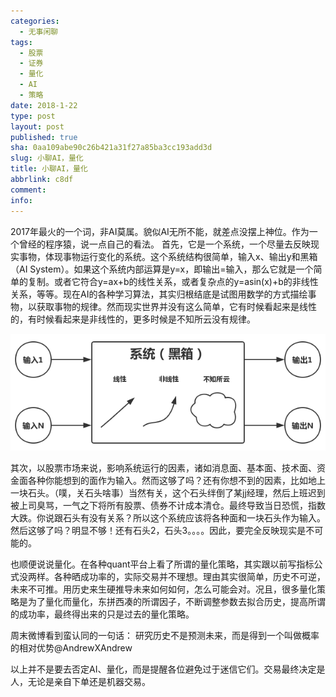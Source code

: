 ```yaml
---
categories:
  - 无事闲聊
tags:
  - 股票
  - 证券
  - 量化
  - AI
  - 策略
date: 2018-1-22
type: post
layout: post
published: true
sha: 0aa109abe90c26b421a31f27a85ba3cc193add3d
slug: 小聊AI，量化
title: 小聊AI，量化
abbrlink: c8df
comment:
info:
---
```

2017年最火的一个词，非AI莫属。貌似AI无所不能，就差点没摆上神位。作为一个曾经的程序猿，说一点自己的看法。
首先，它是一个系统，一个尽量去反映现实事物，体现事物运行变化的系统。这个系统结构很简单，输入x、输出y和黑箱（AI System）。如果这个系统内部运算是y=x，即输出=输入，那么它就是一个简单的复制。或者它符合y=ax+b的线性关系，或者复杂点的y=asin(x)+b的非线性关系，等等。现在AI的各种学习算法，其实归根结底是试图用数学的方式描绘事物，以获取事物的规律。然而现实世界并没有这么简单，它有时候看起来是线性的，有时候看起来是非线性的，更多时候是不知所云没有规律。

![20180122-0](/images/20180122-0.png)

其次，以股票市场来说，影响系统运行的因素，诸如消息面、基本面、技术面、资金面各种你能想到的面作为输入。然而这够了吗？还有你想不到的因素，比如地上一块石头。（噗，关石头啥事）当然有关，这个石头绊倒了某jj经理，然后上班迟到被上司臭骂，一气之下将所有股票、债券不计成本清仓。最终导致当日恐慌，指数大跌。你说跟石头有没有关系？所以这个系统应该将各种面和一块石头作为输入。然后这够了吗？明显不够！还有石头2，石头3。。。。因此，要完全反映现实是不可能的。

也顺便说说量化。在各种quant平台上看了所谓的量化策略，其实跟以前写指标公式没两样。各种晒成功率的，实际交易并不理想。理由其实很简单，历史不可逆，未来不可推。用历史来生硬推导未来如何如何，怎么可能会对。况且，很多量化策略是为了量化而量化，东拼西凑的所谓因子，不断调整参数去拟合历史，提高所谓的成功率，最终得出来的只是过去的量化策略。

周末微博看到蛮认同的一句话：
研究历史不是预测未来，而是得到一个叫做概率的相对优势@AndrewXAndrew

以上并不是要去否定AI、量化，而是提醒各位避免过于迷信它们。交易最终决定是人，无论是亲自下单还是机器交易。

